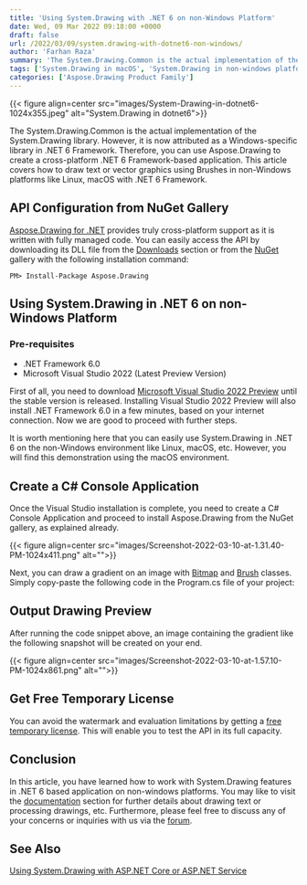 ```yaml
---
title: 'Using System.Drawing with .NET 6 on non-Windows Platform'
date: Wed, 09 Mar 2022 09:18:00 +0000
draft: false
url: /2022/03/09/system.drawing-with-dotnet6-non-windows/
author: 'Farhan Raza'
summary: 'The System.Drawing.Common is the actual implementation of the System.Drawing library. However, it is now attributed as a Windows-specific library in .NET 6 Framework. Therefore, you can use Aspose.Drawing to **create a cross-platform .NET 6 Framework-based application.**'
tags: ['System.Drawing in macOS', 'System.Drawing in non-windows platform', 'system.drawing in linux']
categories: ['Aspose.Drawing Product Family']
---
```




{{< figure align=center src="images/System-Drawing-in-dotnet6-1024x355.jpeg" alt="System.Drawing in dotnet6">}}


The System.Drawing.Common is the actual implementation of the System.Drawing library. However, it is now attributed as a Windows-specific library in .NET 6 Framework. Therefore, you can use Aspose.Drawing to create a cross-platform .NET 6 Framework-based application. This article covers how to draw text or vector graphics using Brushes in non-Windows platforms like Linux, macOS with .NET 6 Framework.

## API Configuration from NuGet Gallery

[Aspose.Drawing for .NET][1] provides truly cross-platform support as it is written with fully managed code. You can easily access the API by downloading its DLL file from the [Downloads][2] section or from the [NuGet][3] gallery with the following installation command:

```
PM> Install-Package Aspose.Drawing
```

## Using System.Drawing in .NET 6 on non-Windows Platform

### Pre-requisites

*   .NET Framework 6.0
*   Microsoft Visual Studio 2022 (Latest Preview Version)

First of all, you need to download [Microsoft Visual Studio 2022 Preview][4] until the stable version is released. Installing Visual Studio 2022 Preview will also install .NET Framework 6.0 in a few minutes, based on your internet connection. Now we are good to proceed with further steps.

It is worth mentioning here that you can easily use System.Drawing in .NET 6 on the non-Windows environment like Linux, macOS, etc. However, you will find this demonstration using the macOS environment.

## Create a C# Console Application

Once the Visual Studio installation is complete, you need to create a C# Console Application and proceed to install Aspose.Drawing from the NuGet gallery, as explained already.



{{< figure align=center src="images/Screenshot-2022-03-10-at-1.31.40-PM-1024x411.png" alt="">}}


Next, you can draw a gradient on an image with [Bitmap][5] and [Brush][6] classes. Simply copy-paste the following code in the Program.cs file of your project:



## Output Drawing Preview

After running the code snippet above, an image containing the gradient like the following snapshot will be created on your end.



{{< figure align=center src="images/Screenshot-2022-03-10-at-1.57.10-PM-1024x861.png" alt="">}}


## Get Free Temporary License

You can avoid the watermark and evaluation limitations by getting a [free temporary license][7]. This will enable you to test the API in its full capacity.

## Conclusion

In this article, you have learned how to work with System.Drawing features in .NET 6 based application on non-windows platforms. You may like to visit the [documentation][8] section for further details about drawing text or processing drawings, etc. Furthermore, please feel free to discuss any of your concerns or inquiries with us via the [forum][9].

## See Also

[Using System.Drawing with ASP.NET Core or ASP.NET Service][10]




[1]: https://products.aspose.com/drawing/net
[2]: https://downloads.aspose.com/drawing/net
[3]: https://nuget.org/packages/Aspose.Drawing
[4]: https://visualstudio.microsoft.com/vs/
[5]: https://docs.microsoft.com/en-us/dotnet/api/system.drawing.bitmap?view=dotnet-plat-ext-6.0
[6]: https://docs.microsoft.com/en-us/dotnet/api/system.drawing.brush?view=dotnet-plat-ext-6.0
[7]: https://purchase.aspose.com/temporary-license
[8]: https://docs.aspose.com/drawing/net/
[9]: https://forum.aspose.com/c/drawing/44
[10]: https://blog.aspose.com/2021/05/20/using-system-drawing-in-asp-net-core-or-asp-net-service/




